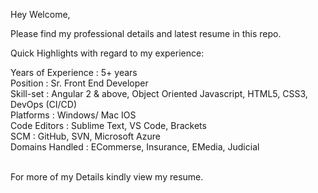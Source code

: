 Hey Welcome,

Please find my professional details and latest resume in this repo.

Quick Highlights with regard to my experience:

Years of Experience : 5+ years <br/>
Position : Sr. Front End Developer <br/>
Skill-set : Angular 2 & above, Object Oriented Javascript, HTML5, CSS3, DevOps (CI/CD) <br/>
Platforms : Windows/ Mac IOS <br/>
Code Editors : Sublime Text, VS Code, Brackets <br/>
SCM : GitHub, SVN, Microsoft Azure <br/>
Domains Handled : ECommerse, Insurance, EMedia, Judicial </br> <br/>

For more of my Details kindly view my resume.

